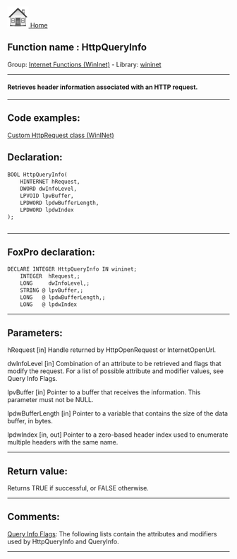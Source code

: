 [<img src="../../images/home.png"> Home ](https://github.com/VFPX/Win32API)  

## Function name : HttpQueryInfo
Group: [Internet Functions (WinInet)](../../functions_group.md#Internet_Functions_(WinInet))  -  Library: [wininet](../../../libraries.md#wininet)  
***  


#### Retrieves header information associated with an HTTP request.
***  


## Code examples:
[Custom HttpRequest class (WinINet)](../../samples/sample_185.md)  

## Declaration:
```foxpro  
BOOL HttpQueryInfo(
	HINTERNET hRequest,
	DWORD dwInfoLevel,
	LPVOID lpvBuffer,
	LPDWORD lpdwBufferLength,
	LPDWORD lpdwIndex
);
  
```  
***  


## FoxPro declaration:
```foxpro  
DECLARE INTEGER HttpQueryInfo IN wininet;
	INTEGER  hRequest,;
	LONG     dwInfoLevel,;
	STRING @ lpvBuffer,;
	LONG   @ lpdwBufferLength,;
	LONG   @ lpdwIndex  
```  
***  


## Parameters:
hRequest 
[in] Handle returned by HttpOpenRequest or InternetOpenUrl. 

dwInfoLevel 
[in] Combination of an attribute to be retrieved and flags that modify the request. For a list of possible attribute and modifier values, see Query Info Flags. 

lpvBuffer 
[in] Pointer to a buffer that receives the information. This parameter must not be NULL. 

lpdwBufferLength 
[in] Pointer to a variable that contains the size of the data buffer, in bytes. 

lpdwIndex 
[in, out] Pointer to a zero-based header index used to enumerate multiple headers with the same name.  
***  


## Return value:
Returns TRUE if successful, or FALSE otherwise.  
***  


## Comments:
<a href="http://msdn.microsoft.com/library/default.asp?url=/library/en-us/wininet/wininet/query_info_flags.asp">Query Info Flags</a>: The following lists contain the attributes and modifiers used by HttpQueryInfo and QueryInfo.  
  
***  

